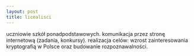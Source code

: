 ```yaml
---
layout: post
title: licealisci
---
```


uczniowie szkół ponadpodstawowych. komunikacja przez stronę internetową (zadania, konkursy).
realizacja celów: wzrost zainteresowania kryptografią w Polsce oraz budowanie rozpoznawalności.
